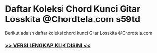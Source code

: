 
 # Daftar Koleksi Chord  Kunci Gitar Losskita @Chordtela.com s59td


Berikut adalah daftar koleksi chord  kunci Gitar Losskita @Chordtela.com

###  <a href="https://shortlighzx.web.app?sq=Daftar Koleksi Chord  Kunci Gitar Losskita @Chordtela.com"> >> VERSI LENGKAP KLIK DISINI << </a>
